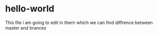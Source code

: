 # hello-world

This file i am going to edit in therir which we can find diffrence between master and brances
